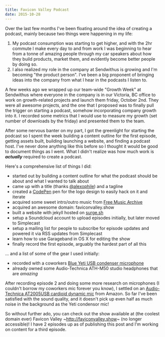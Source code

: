 ```yaml
---
title: Favicon Valley Podcast
date: 2015-10-28
---
```


Over the last few months I've been floating around the idea of creating a podcast, mainly because two things were happening in my life:

<!-- break -->

1. My podcast consumption was starting to get higher, and with the 2hr commute I make every day to and from work I was beginning to hear from a tonne of amazing people through my car speakers about how they build products, market them, and evidently become better people by doing so.
2. I also realized my role in the company at Sendwithus is growing and I'm becoming "the product person". I've been a big proponent of bringing ideas into the company from what I hear in the podcasts I listen to.

A few weeks ago we wrapped up our team-wide "Growth Week" at Sendwithus where everyone in the company is in our Victoria, BC office to work on growth-related projects and launch them friday, October 2nd. They were all awesome projects, and the one that I proposed was to finally pull the trigger on starting a podcast, somehow incorporating company growth into it. I recorded some metrics that I would use to measure my growth (set number of downloads by the friday) and presented them to the team.

After some nervous banter on my part, I got the greenlight for starting the podcast so I spent the week building a content outline for the first episode, getting assets built, building launching a website, and finding a podcast host. I've never done anything like this before so I thought it would be good to document things as I went. What I didn't realize was how much work is _**actually**_ required to create a podcast.

Here's a comprehensive list of things I did:

- started out by building a content outline for what the podcast should be about and what I wanted to talk about
- came up with a title (thanks [@alexophile](https://twitter.com/alexophile)) and a tagline
- created a [CodePen](http://codepen.io/brandonb927/pen/gambOv?editors=110) pen for the logo design to easily hack on it and iterate
- acquired some sweet intro/outro music from [Free Music Archive](http://freemusicarchive.org)
- acquired an awesome domain: faviconvalley.show
- built a website with jekyll hosted on [surge.sh](http://surge.sh)
- setup a Soundcloud account to upload episodes initially, but later moved to Simplecast
- setup a mailing list for people to subscribe for episode updates and powered it via RSS updates from Simplecast
- learn how to use Garageband in OS X for editing the show
- finally record the first episode, arguably the hardest part of all this

… and a list of some of the gear I used initially:

- recorded with a coworkers [Blue Yeti USB condenser microphone](http://www.amazon.ca/Blue-Microphones-Yeti-USB-Microphone/dp/B002VA464S)
- already owned some Audio-Technica ATH-M50 studio headphones that are _amazing_

After recording episode 2 and doing some more research on microphones (I couldn't borrow my coworkers mic forever you know), I settled on an [Audio-Technica AT2005USB cardioid dynamic mic](http://www.amazon.ca/gp/product/B007JX8O0Y) from Amazon. So far I've been satisfied with the sound quality, and it doesn't pick up even half as much noise in the background as the Yeti condensor mic!

So without further ado, you can check out the show available at (the coolest domain ever) Favicon Valley ~http://faviconvalley.show~ (no longer accessible)! I have 2 episodes up as of publishing this post and I'm working on content for a third episode.
